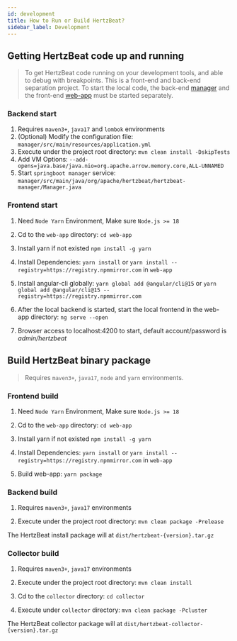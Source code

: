 ```yaml
---
id: development  
title: How to Run or Build HertzBeat?    
sidebar_label: Development
---
```


## Getting HertzBeat code up and running

> To get HertzBeat code running on your development tools, and able to debug with breakpoints.
> This is a front-end and back-end separation project.
> To start the local code, the back-end [manager](https://github.com/apache/hertzbeat/tree/master/hertzbeat-manager) and the front-end [web-app](https://github.com/apache/hertzbeat/tree/master/web-app) must be started separately.

### Backend start

1. Requires `maven3+`, `java17` and `lombok` environments
2. (Optional) Modify the configuration file: `manager/src/main/resources/application.yml`
3. Execute under the project root directory: `mvn clean install -DskipTests`
4. Add VM Options: `--add-opens=java.base/java.nio=org.apache.arrow.memory.core,ALL-UNNAMED`
5. Start `springboot manager` service: `manager/src/main/java/org/apache/hertzbeat/hertzbeat-manager/Manager.java`

### Frontend start

1. Need `Node Yarn` Environment, Make sure `Node.js >= 18`

2. Cd to the `web-app` directory: `cd web-app`

3. Install yarn if not existed `npm install -g yarn`

4. Install Dependencies: `yarn install` or `yarn install --registry=https://registry.npmmirror.com` in `web-app`

5. Install angular-cli globally: `yarn global add @angular/cli@15` or `yarn global add @angular/cli@15 --registry=https://registry.npmmirror.com`

6. After the local backend is started, start the local frontend in the web-app directory: `ng serve --open`

7. Browser access to localhost:4200 to start, default account/password is *admin/hertzbeat*

## Build HertzBeat binary package

> Requires `maven3+`, `java17`, `node` and `yarn` environments.

### Frontend build

1. Need `Node Yarn` Environment, Make sure `Node.js >= 18`

2. Cd to the `web-app` directory: `cd web-app`

3. Install yarn if not existed `npm install -g yarn`

4. Install Dependencies: `yarn install` or `yarn install --registry=https://registry.npmmirror.com` in `web-app`

5. Build web-app: `yarn package`

### Backend build

1. Requires `maven3+`, `java17` environments

2. Execute under the project root directory: `mvn clean package -Prelease`

The HertzBeat install package will at `dist/hertzbeat-{version}.tar.gz`

### Collector build

1. Requires `maven3+`, `java17` environments

2. Execute under the project root directory: `mvn clean install`

3. Cd to the `collector` directory: `cd collector`

4. Execute under `collector` directory: `mvn clean package -Pcluster`

The HertzBeat collector package will at `dist/hertzbeat-collector-{version}.tar.gz`
